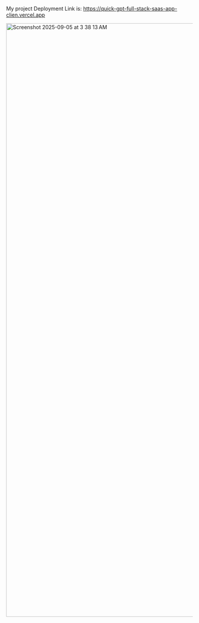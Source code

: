 My project Deployment Link is:
https://quick-gpt-full-stack-saas-app-clien.vercel.app


<img width="2936" height="1596" alt="Screenshot 2025-09-05 at 3 38 13 AM" src="https://github.com/user-attachments/assets/2cadab83-58c5-48bd-9511-6cb4670f805d" />
